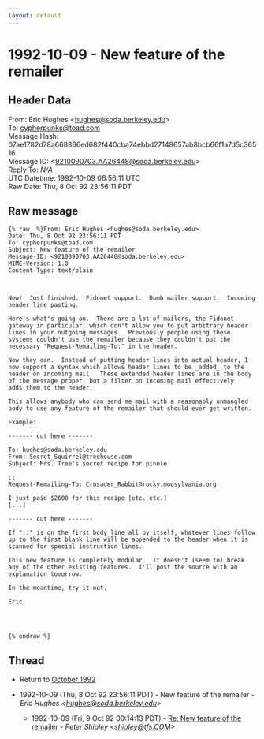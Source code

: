 ```yaml
---
layout: default
---
```


# 1992-10-09 - New feature of the remailer

## Header Data

From: Eric Hughes \<hughes@soda.berkeley.edu\><br>
To: cypherpunks@toad.com<br>
Message Hash: 07ae1782d78a668866ed682f440cba74ebbd27148657ab8bcb66f1a7d5c36516<br>
Message ID: \<9210090703.AA26448@soda.berkeley.edu\><br>
Reply To: _N/A_<br>
UTC Datetime: 1992-10-09 06:56:11 UTC<br>
Raw Date: Thu, 8 Oct 92 23:56:11 PDT<br>

## Raw message

```
{% raw  %}From: Eric Hughes <hughes@soda.berkeley.edu>
Date: Thu, 8 Oct 92 23:56:11 PDT
To: cypherpunks@toad.com
Subject: New feature of the remailer
Message-ID: <9210090703.AA26448@soda.berkeley.edu>
MIME-Version: 1.0
Content-Type: text/plain



New!  Just finished.  Fidonet support.  Dumb mailer support.  Incoming
header line pasting.

Here's what's going on.  There are a lot of mailers, the Fidonet
gateway in particular, which don't allow you to put arbitrary header
lines in your outgoing messages.  Previously people using these
systems couldn't use the remailer because they couldn't put the
necessary "Request-Remailing-To:" in the header.

Now they can.  Instead of putting header lines into actual header, I
now support a syntax which allows header lines to be _added_ to the
header on incoming mail.  These extended header lines are in the body
of the message proper, but a filter on incoming mail effectively
adds them to the header.  

This allows anybody who can send me mail with a reasonably unmangled
body to use any feature of the remailer that should ever get written.

Example:

------- cut here -------

To: hughes@soda.berkeley.edu
From: Secret_Squirrel@treehouse.com
Subject: Mrs. Tree's secret recipe for pinole

::
Request-Remailing-To: Crusader_Rabbit@rocky.moosylvania.org

I just paid $2600 for this recipe [etc. etc.]
[...]

------- cut here -------

If "::" is on the first body line all by itself, whatever lines follow
up to the first blank line will be appended to the header when it is
scanned for special instruction lines.

This new feature is completely modular.  It doesn't (seem to) break
any of the other existing features.  I'll post the source with an
explanation tomorrow.

In the meantime, try it out.

Eric




{% endraw %}
```

## Thread

+ Return to [October 1992](/archive/1992/10)

+ 1992-10-09 (Thu, 8 Oct 92 23:56:11 PDT) - New feature of the remailer - _Eric Hughes \<hughes@soda.berkeley.edu\>_
  + 1992-10-09 (Fri, 9 Oct 92 00:14:13 PDT) - [Re: New feature of the remailer](/archive/1992/10/469abb614c7863da4b08c8492ddedd9268dc6c9ee9e116c72675887290677963) - _Peter Shipley \<shipley@tfs.COM\>_

